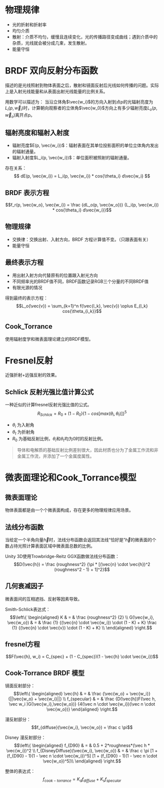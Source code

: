 # 物理规律
- 光的折射和折射率
- 均匀介质
- 散射：介质不均匀，缓慢且连续变化，光的传播路径变成曲线；遇到介质中的杂质，光线就会被分成几束，发生散射。
- 能量守恒
  
# BRDF 双向反射分布函数
描述的是光线照射到物体表面之后，散射和镜面反射后光线如何传播的问题。实际上是入射光线能量和从表面出射光线能量的比例关系。

用数学可以描述为：
当沿立体角$\vec{w_i}$的方向入射到点p的光辐射亮度为$L_i(p, \vec{w}_i)$时，计算朝向观察者的立体角$\vec{w_0}$方向上有多少辐射亮度$L_o(p, \vec{w}_o)$离开点p。

## 辐射亮度和辐射入射度
- 辐射亮度$E(p, \vec{w_i})$：辐射表面在其单位投影面积的单位立体角内发出的辐射通量。
- 辐射入射度$L_i(p, \vec{w_i})$：单位面积被照射的辐射通量。

存在关系：
$$ dE(p, \vec{w_i}) = L_i(p, \vec{w_i}) * cos{\theta_i} d\vec{w_i} $$

## BRDF 表示方程
$$f_r(p, \vec{w_o}, \vec{w_i}) = \frac {dL_o(p, \vec{w_o})} {L_i(p, \vec{w_i}) * cos{\theta_i} d\vec{w_i}}$$

## 物理规律
- 交换律：交换出射、入射方向，BRDF 方程计算值不变。（只跟表面有关）
- 能量守恒

## 最终表示方程
- 用出射入射方向代替原有的位置跟入射光方向
- 不同频率光的BRDF值不同，BRDF函数记录RGB三个分量的不同BRDF值
- 有限光源的情况

得到最终的表示方程：
$$L_o(\vec{v}) = \sum_{k=1}^n f(\vec{l_k}, \vec{v}) \oplus E_{l_k} cos{\theta_{i_k}}$$

## Cook_Torrance 
使用辐射度学和微表面理论建立的BRDF模型。

# Fresnel反射
近强折射+远强反射的效果。

## Schlick 反射光强比值计算公式
一种近似的计算fresnel反射光强比值的公式。
$$R_{Schlick} = R_0 + (1 - R_0)\{1 - cos[max(\theta_i, \theta_t)]\}^5$$
- $\theta_i$ 为入射角
- $\theta_t$ 为折射角
- $R_0$ 为基础反射比例，$\theta_i$和$\theta_t$均为0时的反射比例。
  
> 导体和电解质的基础反射比例差别很大，因此材质也分为了金属工作流和非金属工作流，并添加了一个金属度属性。

# 微表面理论和Cook_Torrance模型
## 微表面理论
物体表面都是由一个个微表面构成，存在更多的物理规律应用场景。

## 法线分布函数
当给定一个半角向量$\vec{h}$时，法线分布函数会返回其法线“恰好是”$\vec{h}$的微表面的个数占待光照计算表面区域中微表面总数的比例。

Unity 3D使用Trowbridge-Reitz GGX函数做法线分布函数：
$$D(\vec{h}) = \frac {roughness^2} {\pi * [(\vec{n} \cdot \vec{h})^2 (roughness^2 - 1) + 1]^2}$$

## 几何衰减因子
微表面间的互相遮挡、反射等因素导致。

Smith-Schlick表达式：
$$\left\{
\begin{aligned}
K & = & \frac {roughness^2} {2} \\
G(\vec{w_i}, \vec{w_o}) & = & \frac {1} {(\vec{n} \cdot \vec{w_i}) \cdot (1 - K) + K} \frac {1} {(\vec{n} \cdot \vec{v}) \cdot (1 - K) + K}  \\
\end{aligned}
\right.$$

## fresnel方程
$$F(\vec{h}, w_i) = C_{spec} + (1 - C_{spec})(1 - \vec{h} \cdot \vec{w_i})$$

## Cook-Torrance BRDF 模型
镜面反射部分：
$$\left\{
\begin{aligned}
\vec{h} & = & \frac {\vec{w_o} + \vec{w_i}} {||\vec{w_o} + \vec{w_i}||} \\
f_{specular} & = & \frac {D(\vec{h})F(\vec h, \vec w_i )G(\vec{w_i},\vec{w_o})} {4(\vec n \cdot \vec{w_i})(\vec n \cdot \vec{w_o})}
\end{aligned}
\right.$$

漫反射部分：
$$f_{diffuse}(\vec{w_i}, \vec{w_o}) = \frac c \pi$$

Disney 漫反射部分：
$$\left\{
\begin{aligned}
f_{D90} & = & 0.5 + 2*roughness*(\vec h * \vec{w_i})^2    \\
f_{DisneyDiffuse}(\vec{w_i}, \vec{w_o}) & = & \frac c \pi  [1 + (f_{D90} - 1)(1 - \vec n \cdot \vec{w_i})^5] [1 + (f_{D90} - 1)(1 - \vec n \cdot \vec{w_o})^5]\\
\end{aligned}
\right.$$

整体的表达式：
$$f_{cook-torrance} = K_df_{diffuse} + K_sf_{specular}$$
